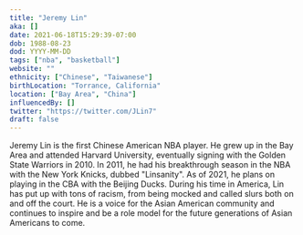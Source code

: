 ```yaml
---
title: "Jeremy Lin"
aka: []
date: 2021-06-18T15:29:39-07:00
dob: 1988-08-23
dod: YYYY-MM-DD
tags: ["nba", "basketball"]
website: ""
ethnicity: ["Chinese", "Taiwanese"]
birthLocation: "Torrance, California"
location: ["Bay Area", "China"]
influencedBy: []
twitter: "https://twitter.com/JLin7"
draft: false
---
```


Jeremy Lin is the first Chinese American NBA player. He grew up in the Bay Area
and attended Harvard University, eventually signing with the Golden State
Warriors in 2010. In 2011, he had his breakthrough season in the NBA with the
New York Knicks, dubbed "Linsanity". As of 2021, he plans on playing in the CBA
with the Beijing Ducks. During his time in America, Lin has put up with tons of
racism, from being mocked and called slurs both on and off the court. He is a
voice for the Asian American community and continues to inspire and be a role
model for the future generations of Asian Americans to come.
